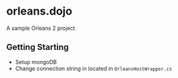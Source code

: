 # orleans.dojo
A sample Orleans 2 project

## Getting Starting
  - Setup mongoDB
  - Change connection string in located in `OrleansHostWrapper.cs`
